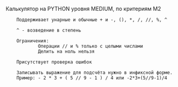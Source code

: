 Калькулятор на PYTHON уровня MEDIUM, по критериям M2
        
        Поддерживает унарные и обычные + и -, (), *, /, //, %, ^

        ^ - возведение в степень
        
        Ограничения:
                Операции // и % только с целыми числами
                Делить на ноль нельзя
    
        Присутствует проверка ошибок
    
        Записывать выражение для подсчёта нужно в инфиксной форме.
        Пример: - 2 * 3 + ( 5 // 9 - 1 ) / 4 или -2*3+(5//9-1)/4
    

